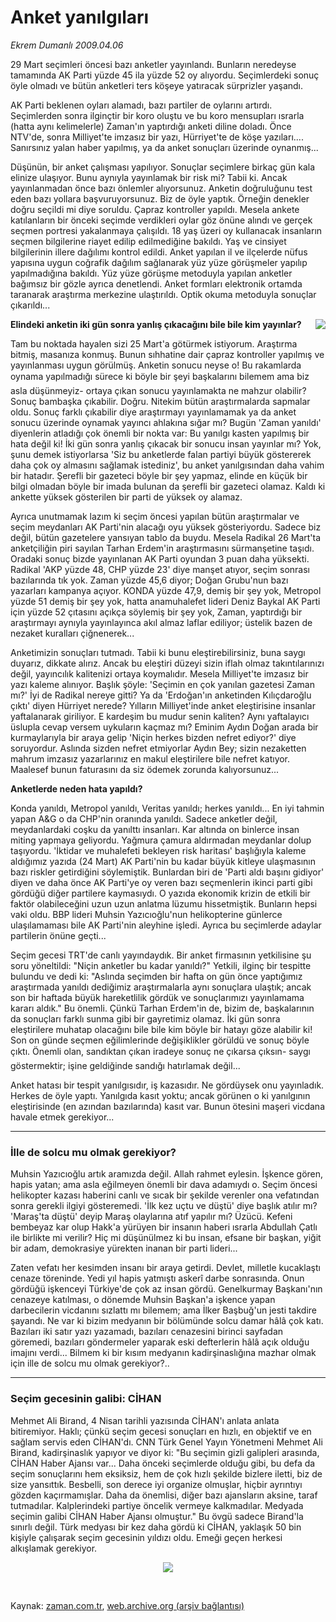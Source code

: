 # Anket yanılgıları

*Ekrem Dumanlı 2009.04.06*

<tr><td class="metin" colspan="2" style="padding-top: 20px; padding-left: 5px; padding-right: 10px;">29 Mart seçimleri öncesi bazı anketler yayınlandı. Bunların neredeyse tamamında AK Parti yüzde 45 ila yüzde 52 oy alıyordu. Seçimlerdeki sonuç öyle olmadı ve bütün anketleri ters köşeye yatıracak sürprizler yaşandı.</td></tr><tr><td class="metin" colspan="2" style="padding-top: 20px; padding-left: 5px; padding-right: 10px;"><p>AK Parti beklenen oyları alamadı, bazı partiler de oylarını artırdı. Seçimlerden sonra ilginçtir bir koro oluştu ve bu koro mensupları ısrarla (hatta aynı kelimelerle) Zaman'ın yaptırdığı anketi diline doladı. Önce NTV'de, sonra Milliyet'te imzasız bir yazı, Hürriyet'te de köşe yazıları.... Sanırsınız yalan haber yapılmış, ya da anket sonuçları üzerinde oynanmış...
<p>Düşünün, bir anket çalışması yapılıyor. Sonuçlar seçimlere birkaç gün kala elinize ulaşıyor. Bunu aynıyla yayınlamak bir risk mi? Tabii ki. Ancak yayınlanmadan önce bazı önlemler alıyorsunuz. Anketin doğruluğunu test eden bazı yollara başvuruyorsunuz. Biz de öyle yaptık. Örneğin denekler doğru seçildi mi diye soruldu. Çapraz kontroller yapıldı. Mesela ankete katılanların bir önceki seçimde verdikleri oylar göz önüne alındı ve gerçek seçmen portresi yakalanmaya çalışıldı. 18 yaş üzeri oy kullanacak insanların seçmen bilgilerine riayet edilip edilmediğine bakıldı. Yaş ve cinsiyet bilgilerinin illere dağılımı kontrol edildi. Anket yapılan il ve ilçelerde nüfus yapısına uygun coğrafik dağılım sağlanarak yüz yüze görüşmeler yapılıp yapılmadığına bakıldı. Yüz yüze görüşme metoduyla yapılan anketler bağımsız bir gözle ayrıca denetlendi. Anket formları elektronik ortamda taranarak araştırma merkezine ulaştırıldı. Optik okuma metoduyla sonuçlar çıkarıldı...
<p>
<p align="left"><img align="right" border="0" src="http://web.archive.org/web/20090409034044im_/http://medya.zaman.com.tr/2009/04/06/kupur.jpg"/>
<b>Elindeki anketin iki gün sonra yanlış çıkacağını bile bile kim yayınlar?</b>
<p>Tam bu noktada hayalen sizi 25 Mart'a götürmek istiyorum. Araştırma bitmiş, masanıza konmuş. Bunun sıhhatine dair çapraz kontroller yapılmış ve yayınlanması uygun görülmüş. Anketin sonucu neyse o! Bu rakamlarda oynama yapılmadığı sürece ki böyle bir şeyi başkalarını bilemem ama biz asla düşünmeyiz- ortaya çıkan sonucu yayınlamakta ne mahzur olabilir? Sonuç bambaşka çıkabilir. Doğru. Nitekim bütün araştırmalarda sapmalar oldu. Sonuç farklı çıkabilir diye araştırmayı yayınlamamak ya da anket sonucu üzerinde oynamak yayıncı ahlakına sığar mı? Bugün 'Zaman yanıldı' diyenlerin atladığı çok önemli bir nokta var: Bu yanılgı kasten yapılmış bir hata değil ki! İki gün sonra yanlış çıkacak bir sonucu insan yayınlar mı? Yok, şunu demek istiyorlarsa 'Siz bu anketlerde falan partiyi büyük göstererek daha çok oy almasını sağlamak istediniz', bu anket yanılgısından daha vahim bir hatadır. Şerefli bir gazeteci böyle bir şey yapmaz, elinde en küçük bir bilgi olmadan böyle bir imada bulunan da şerefli bir gazeteci olamaz. Kaldı ki ankette yüksek gösterilen bir parti de yüksek oy alamaz.
<p>Ayrıca unutmamak lazım ki seçim öncesi yapılan bütün araştırmalar ve seçim meydanları AK Parti'nin alacağı oyu yüksek gösteriyordu. Sadece biz değil, bütün gazetelere yansıyan tablo da buydu. Mesela Radikal 26 Mart'ta anketçiliğin piri sayılan Tarhan Erdem'in araştırmasını sürmanşetine taşıdı. Oradaki sonuç bizde yayınlanan AK Parti oyundan 3 puan daha yüksekti. Radikal 'AKP yüzde 48, CHP yüzde 23' diye manşet atıyor, seçim sonrası bazılarında tık yok. Zaman yüzde 45,6 diyor; Doğan Grubu'nun bazı yazarları kampanya açıyor. KONDA yüzde 47,9, demiş bir şey yok, Metropol yüzde 51 demiş bir şey yok, hatta anamuhalefet lideri Deniz Baykal AK Parti için yüzde 52 çıtasını açıkça söylemiş bir şey yok, Zaman, yaptırdığı bir araştırmayı aynıyla yayınlayınca akıl almaz laflar ediliyor; üstelik bazen de nezaket kuralları çiğnenerek...
<p>Anketimizin sonuçları tutmadı. Tabii ki bunu eleştirebilirsiniz, buna saygı duyarız, dikkate alırız. Ancak bu eleştiri düzeyi sizin iflah olmaz takıntılarınızı değil, yayıncılık kalitenizi ortaya koymalıdır. Mesela Milliyet'te imzasız bir yazı kaleme alınıyor. Başlık şöyle: 'Seçimin en çok yanılan gazetesi Zaman mı?' İyi de Radikal nereye gitti? Ya da 'Erdoğan'ın anketinden Kılıçdaroğlu çıktı' diyen Hürriyet nerede? Yılların Milliyet'inde anket eleştirisine insanlar yaftalanarak giriliyor. E kardeşim bu mudur senin kaliten? Aynı yaftalayıcı üslupla cevap versem uykuların kaçmaz mı? Eminim Aydın Doğan arada bir kurmaylarıyla bir araya gelip 'Niçin herkes bizden nefret ediyor?' diye soruyordur. Aslında sizden nefret etmiyorlar Aydın Bey; sizin nezaketten mahrum imzasız yazarlarınız en makul eleştirilere bile nefret katıyor. Maalesef bunun faturasını da siz ödemek zorunda kalıyorsunuz...
<p><b>Anketlerde neden hata yapıldı?</b>
<p>Konda yanıldı, Metropol yanıldı, Veritas yanıldı; herkes yanıldı... En iyi tahmin yapan A&amp;G o da CHP'nin oranında yanıldı. Sadece anketler değil, meydanlardaki coşku da yanılttı insanları. Kar altında on binlerce insan miting yapmaya geliyordu. Yağmura çamura aldırmadan meydanlar dolup taşıyordu. 'İktidar ve muhalefeti bekleyen risk haritası' başlığıyla kaleme aldığımız yazıda (24 Mart) AK Parti'nin bu kadar büyük kitleye ulaşmasının bazı riskler getirdiğini söylemiştik. Bunlardan biri de 'Parti aldı başını gidiyor' diyen ve daha önce AK Parti'ye oy veren bazı seçmenlerin ikinci parti gibi gördüğü diğer partilere kaymasıydı. O yazıda ekonomik krizin de etkili bir faktör olabileceğini uzun uzun anlatma lüzumu hissetmiştik. Bunların hepsi vaki oldu. BBP lideri Muhsin Yazıcıoğlu'nun helikopterine günlerce ulaşılamaması bile AK Parti'nin aleyhine işledi. Ayrıca bu seçimlerde adaylar partilerin önüne geçti...
<p>Seçim gecesi TRT'de canlı yayındaydık. Bir anket firmasının yetkilisine şu soru yöneltildi: "Niçin anketler bu kadar yanıldı?" Yetkili, ilginç bir tespitte bulundu ve dedi ki: "Aslında seçimden bir hafta on gün önce yaptığımız araştırmada yanıldı dediğimiz araştırmalarla aynı sonuçlara ulaştık; ancak son bir haftada büyük hareketlilik gördük ve sonuçlarımızı yayınlamama kararı aldık." Bu önemli. Çünkü Tarhan Erdem'in de, bizim de, başkalarının da sonuçları farklı sunma gibi bir gayretimiz olamaz. İki gün sonra eleştirilere muhatap olacağını bile bile kim böyle bir hatayı göze alabilir ki! Son on günde seçmen eğilimlerinde değişiklikler görüldü ve sonuç böyle çıktı. Önemli olan, sandıktan çıkan iradeye sonuç ne çıkarsa çıksın- saygı göstermektir; işine geldiğinde sandığı hatırlamak değil...
<p>Anket hatası bir tespit yanılgısıdır, iş kazasıdır. Ne gördüysek onu yayınladık. Herkes de öyle yaptı. Yanılgıda kasıt yoktu; ancak görünen o ki yanılgının eleştirisinde (en azından bazılarında) kasıt var. Bunun ötesini maşeri vicdana havale etmek gerekiyor...
<p><hr/>
<p><h3>İlle de solcu mu olmak gerekiyor?</h3>
<p>Muhsin Yazıcıoğlu artık aramızda değil. Allah rahmet eylesin. İşkence gören, hapis yatan; ama asla eğilmeyen önemli bir dava adamıydı o. Seçim öncesi helikopter kazası haberini canlı ve sıcak bir şekilde verenler ona vefatından sonra gerekli ilgiyi gösteremedi. 'İlk kez uçtu ve düştü' diye başlık atılır mı? 'Maraş'ta düştü' deyip Maraş olaylarına atıf yapılır mı? Üzücü. Kefeni bembeyaz kar olup Hakk'a yürüyen bir insanın haberi ısrarla Abdullah Çatlı ile birlikte mi verilir? Hiç mi düşünülmez ki bu insan, efsane bir başkan, yiğit bir adam, demokrasiye yürekten inanan bir parti lideri...
<p> Zaten vefatı her kesimden insanı bir araya getirdi. Devlet, milletle kucaklaştı cenaze töreninde. Yedi yıl hapis yatmıştı askerî darbe sonrasında. Onun gördüğü işkenceyi Türkiye'de çok az insan gördü. Genelkurmay Başkanı'nın cenazeye katılması, o dönemde Muhsin Başkan'a işkence yapan darbecilerin vicdanını sızlattı mı bilemem; ama İlker Başbuğ'un jesti takdire şayandı. Ne var ki bizim medyanın bir bölümünde solcu damar hâlâ çok katı. Bazıları iki satır yazı yazamadı, bazıları cenazesini birinci sayfadan göremedi, bazıları göndermeler yaparak eski defterlerin hâlâ açık olduğu imajını verdi... Bilmem ki bir kısım medyanın kadirşinaslığına mazhar olmak için ille de solcu mu olmak gerekiyor?..
<p><hr/>
<p><h3>Seçim gecesinin galibi: CİHAN</h3>
<p>Mehmet Ali Birand, 4 Nisan tarihli yazısında CİHAN'ı anlata anlata bitiremiyor. Haklı; çünkü seçim gecesi sonuçları en hızlı, en objektif ve en sağlam servis eden CİHAN'dı. CNN Türk Genel Yayın Yönetmeni Mehmet Ali Birand, kadirşinaslık yapıyor ve diyor ki: "Bu seçimin gizli galipleri arasında, CİHAN Haber Ajansı var... Daha önceki seçimlerde olduğu gibi, bu defa da seçim sonuçlarını hem eksiksiz, hem de çok hızlı şekilde bizlere iletti, biz de size yansıttık. Besbelli, son derece iyi organize olmuşlar, hiçbir ayrıntıyı gözden kaçırmamışlar. Daha da önemlisi, diğer bazı ajansların aksine, taraf tutmadılar. Kalplerindeki partiye öncelik vermeye kalkmadılar. Medyada seçimin galibi CİHAN Haber Ajansı olmuştur." Bu övgü sadece Birand'la sınırlı değil. Türk medyası bir kez daha gördü ki CİHAN, yaklaşık 50 bin kişiyle çalışarak seçim gecesinin yıldızı oldu. Emeği geçen herkesi alkışlamak gerekiyor.
<p><p align="center"><img border="0" src="http://web.archive.org/web/20090409034044im_/http://medya.zaman.com.tr/2009/04/06/tiraj.jpg"/>
<p><br/></p></p></p></p></p></p></p></p></p></p></p></p></p></p></p></p></p></p></p></p></p></td></tr>

Kaynak: [zaman.com.tr](http://zaman.com.tr/yazar.do?yazino=834204), [web.archive.org (arşiv bağlantısı)](http://web.archive.org/web/20090409034044/http://zaman.com.tr:80/yazar.do?yazino=834204)
